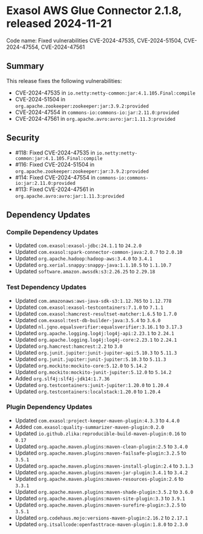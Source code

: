 # Exasol AWS Glue Connector 2.1.8, released 2024-11-21

Code name: Fixed vulnerabilities CVE-2024-47535, CVE-2024-51504, CVE-2024-47554, CVE-2024-47561

## Summary

This release fixes the following vulnerabilities:
* CVE-2024-47535 in `io.netty:netty-common:jar:4.1.105.Final:compile`
* CVE-2024-51504 in `org.apache.zookeeper:zookeeper:jar:3.9.2:provided`
* CVE-2024-47554 in `commons-io:commons-io:jar:2.11.0:provided`
* CVE-2024-47561 in `org.apache.avro:avro:jar:1.11.3:provided`

## Security

* #118: Fixed CVE-2024-47535 in `io.netty:netty-common:jar:4.1.105.Final:compile`
* #116: Fixed CVE-2024-51504 in `org.apache.zookeeper:zookeeper:jar:3.9.2:provided`
* #114: Fixed CVE-2024-47554 in `commons-io:commons-io:jar:2.11.0:provided`
* #113: Fixed CVE-2024-47561 in `org.apache.avro:avro:jar:1.11.3:provided`

## Dependency Updates

### Compile Dependency Updates

* Updated `com.exasol:exasol-jdbc:24.1.1` to `24.2.0`
* Updated `com.exasol:spark-connector-common-java:2.0.7` to `2.0.10`
* Updated `org.apache.hadoop:hadoop-aws:3.4.0` to `3.4.1`
* Updated `org.xerial.snappy:snappy-java:1.1.10.5` to `1.1.10.7`
* Updated `software.amazon.awssdk:s3:2.26.25` to `2.29.18`

### Test Dependency Updates

* Updated `com.amazonaws:aws-java-sdk-s3:1.12.765` to `1.12.778`
* Updated `com.exasol:exasol-testcontainers:7.1.0` to `7.1.1`
* Updated `com.exasol:hamcrest-resultset-matcher:1.6.5` to `1.7.0`
* Updated `com.exasol:test-db-builder-java:3.5.4` to `3.6.0`
* Updated `nl.jqno.equalsverifier:equalsverifier:3.16.1` to `3.17.3`
* Updated `org.apache.logging.log4j:log4j-api:2.23.1` to `2.24.1`
* Updated `org.apache.logging.log4j:log4j-core:2.23.1` to `2.24.1`
* Updated `org.hamcrest:hamcrest:2.2` to `3.0`
* Updated `org.junit.jupiter:junit-jupiter-api:5.10.3` to `5.11.3`
* Updated `org.junit.jupiter:junit-jupiter:5.10.3` to `5.11.3`
* Updated `org.mockito:mockito-core:5.12.0` to `5.14.2`
* Updated `org.mockito:mockito-junit-jupiter:5.12.0` to `5.14.2`
* Added `org.slf4j:slf4j-jdk14:1.7.36`
* Updated `org.testcontainers:junit-jupiter:1.20.0` to `1.20.4`
* Updated `org.testcontainers:localstack:1.20.0` to `1.20.4`

### Plugin Dependency Updates

* Updated `com.exasol:project-keeper-maven-plugin:4.3.3` to `4.4.0`
* Added `com.exasol:quality-summarizer-maven-plugin:0.2.0`
* Updated `io.github.zlika:reproducible-build-maven-plugin:0.16` to `0.17`
* Updated `org.apache.maven.plugins:maven-clean-plugin:2.5` to `3.4.0`
* Updated `org.apache.maven.plugins:maven-failsafe-plugin:3.2.5` to `3.5.1`
* Updated `org.apache.maven.plugins:maven-install-plugin:2.4` to `3.1.3`
* Updated `org.apache.maven.plugins:maven-jar-plugin:3.4.1` to `3.4.2`
* Updated `org.apache.maven.plugins:maven-resources-plugin:2.6` to `3.3.1`
* Updated `org.apache.maven.plugins:maven-shade-plugin:3.5.2` to `3.6.0`
* Updated `org.apache.maven.plugins:maven-site-plugin:3.3` to `3.9.1`
* Updated `org.apache.maven.plugins:maven-surefire-plugin:3.2.5` to `3.5.1`
* Updated `org.codehaus.mojo:versions-maven-plugin:2.16.2` to `2.17.1`
* Updated `org.itsallcode:openfasttrace-maven-plugin:1.8.0` to `2.3.0`
